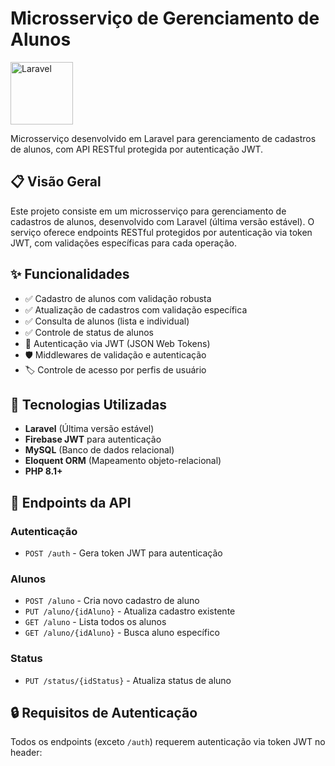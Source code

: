 # Microsserviço de Gerenciamento de Alunos

<img src="https://laravel.com/img/logomark.min.svg" width="100" alt="Laravel">

Microsserviço desenvolvido em Laravel para gerenciamento de cadastros de alunos, com API RESTful protegida por autenticação JWT.

## 📋 Visão Geral

Este projeto consiste em um microsserviço para gerenciamento de cadastros de alunos, desenvolvido com Laravel (última versão estável). O serviço oferece endpoints RESTful protegidos por autenticação via token JWT, com validações específicas para cada operação.

## ✨ Funcionalidades

- ✅ Cadastro de alunos com validação robusta
- ✅ Atualização de cadastros com validação específica
- ✅ Consulta de alunos (lista e individual)
- ✅ Controle de status de alunos
- 🔐 Autenticação via JWT (JSON Web Tokens)
- 🛡️ Middlewares de validação e autenticação
- 🏷️ Controle de acesso por perfis de usuário

## 🔧 Tecnologias Utilizadas

- **Laravel** (Última versão estável)
- **Firebase JWT** para autenticação
- **MySQL** (Banco de dados relacional)
- **Eloquent ORM** (Mapeamento objeto-relacional)
- **PHP 8.1+**

## 🚀 Endpoints da API

### Autenticação
- `POST /auth` - Gera token JWT para autenticação

### Alunos
- `POST /aluno` - Cria novo cadastro de aluno
- `PUT /aluno/{idAluno}` - Atualiza cadastro existente
- `GET /aluno` - Lista todos os alunos
- `GET /aluno/{idAluno}` - Busca aluno específico

### Status
- `PUT /status/{idStatus}` - Atualiza status de aluno

## 🔒 Requisitos de Autenticação

Todos os endpoints (exceto `/auth`) requerem autenticação via token JWT no header: